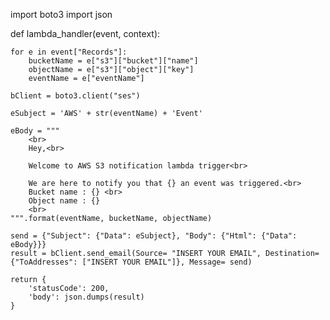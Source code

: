 import boto3
import json

def lambda_handler(event, context):
    
    for e in event["Records"]:
        bucketName = e["s3"]["bucket"]["name"]
        objectName = e["s3"]["object"]["key"]
        eventName = e["eventName"]
    
    bClient = boto3.client("ses")
    
    eSubject = 'AWS' + str(eventName) + 'Event'
    
    eBody = """
        <br>
        Hey,<br>
        
        Welcome to AWS S3 notification lambda trigger<br>
        
        We are here to notify you that {} an event was triggered.<br>
        Bucket name : {} <br>
        Object name : {}
        <br>
    """.format(eventName, bucketName, objectName)
    
    send = {"Subject": {"Data": eSubject}, "Body": {"Html": {"Data": eBody}}}
    result = bClient.send_email(Source= "INSERT YOUR EMAIL", Destination= {"ToAddresses": ["INSERT YOUR EMAIL"]}, Message= send)
    
    return {
        'statusCode': 200,
        'body': json.dumps(result)
    }

